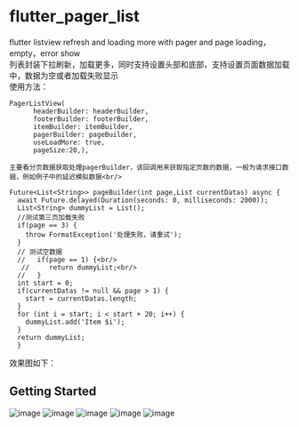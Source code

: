 ﻿# flutter_pager_list
flutter listview refresh and loading more with pager and page loading，empty，error show 
<br/>
列表封装下拉刷新，加载更多，同时支持设置头部和底部，支持设置页面数据加载中，数据为空或者加载失败显示
<br/>
使用方法：<br/>

    PagerListView(
          headerBuilder: headerBuilder,
          footerBuilder: footerBuilder,
          itemBuilder: itemBuilder,
          pagerBuilder: pageBuilder,
          useLoadMore: true,
          pageSize:20,),
          
    主要看分页数据获取处理pagerBuilder，该回调用来获取指定页数的数据，一般为请求接口数据，例如例子中的延迟模拟数据<br/>
    
    Future<List<String>> pageBuilder(int page,List currentDatas) async {
      await Future.delayed(Duration(seconds: 0, milliseconds: 2000));
      List<String> dummyList = List();
      //测试第三页加载失败
      if(page == 3) {
        throw FormatException('处理失败，请重试');
      }
      // 测试空数据
      //   if(page == 1) {<br/>
       //     return dummyList;<br/>
      //   }
      int start = 0;
      if(currentDatas != null && page > 1) {
        start = currentDatas.length;
      }
      for (int i = start; i < start + 20; i++) {
        dummyList.add('Item $i');
      }
      return dummyList;
      }
        
        
        
效果图如下：<br/>

## Getting Started
![image](https://img-blog.csdnimg.cn/20200622145717550.png)
![image](https://img-blog.csdnimg.cn/20200622145717597.png)
![image](https://img-blog.csdnimg.cn/20200622145717693.png)
![image](https://img-blog.csdnimg.cn/20200622145717696.png)
![image](https://img-blog.csdnimg.cn/20200622145717694.png)
